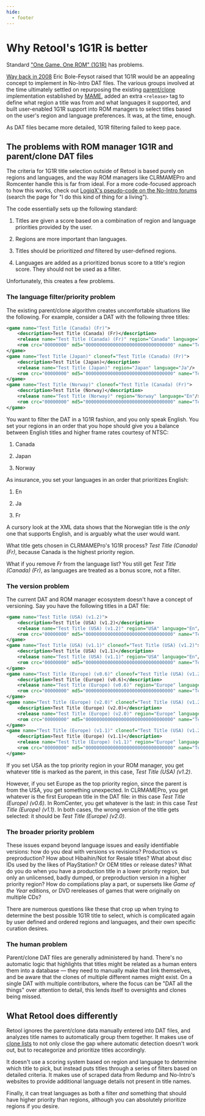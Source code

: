 ```yaml
---
hide:
  - footer
---
```


# Why Retool's 1G1R is better

Standard ["One Game, One ROM" (1G1R)](../terminology/#1g1r) has problems.

[Way back in 2008](https://forum.no-intro.org/viewtopic.php?f=2&t=544) Eric Bole-Feysot
raised that 1G1R would be an appealing concept to implement in No-Intro DAT files. The
various groups involved at the time ultimately settled on repurposing the existing
[parent/clone](../terminology/#parents-and-clones) implementation established by [MAME](https://www.mamedev.org),
added an extra `<release>` tag to define what region a title was from and what languages
it supported, and built user-enabled 1G1R support into ROM managers to select titles based
on the user's region and language preferences. It was, at the time, enough.

As DAT files became more detailed, 1G1R filtering failed to keep pace.

## The problems with ROM manager 1G1R and parent/clone DAT files

The criteria for 1G1R title selection outside of Retool is based purely on regions and
languages, and the way ROM managers like CLRMAMEPro and Romcenter handle this is far from
ideal. For a more code-focused approach to how this works, check out
[LogiqX's pseudo-code on the No-Intro forums](https://forum.no-intro.org/viewtopic.php?f=2&t=544)
(search the page for "I do this kind of thing for a living").

The code essentially sets up the following standard:

1.  Titles are given a score based on a combination of region and language priorities
	provided by the user.

1.  Regions are more important than languages.

1.  Titles should be prioritized _and_ filtered by user-defined regions.

1.  Languages are added as a prioritized bonus score to a title's region score. They
	should not be used as a filter.

Unfortunately, this creates a few problems.

### The language filter/priority problem

The existing parent/clone algorithm creates uncomfortable situations like the
following. For example, consider a DAT with the following three titles:

```xml
<game name="Test Title (Canada) (Fr)">
    <description>Test Title (Canada) (Fr)</description>
    <release name="Test Title (Canada) (Fr)" region="Canada" language="Fr"/>
    <rom crc="00000000" md5="00000000000000000000000000000000" name="Test Title (Canada) (Fr).bin" sha1="0000000000000000000000000000000000000000" size="100000000"/>
</game>
<game name="Test Title (Japan)" cloneof="Test Title (Canada) (Fr)">
    <description>Test Title (Japan)</description>
    <release name="Test Title (Japan)" region="Japan" language="Ja"/>
    <rom crc="00000000" md5="00000000000000000000000000000000" name="Test Title (Japan).bin" sha1="0000000000000000000000000000000000000000" size="100000000"/>
</game>
<game name="Test Title (Norway)" cloneof="Test Title (Canada) (Fr)">
    <description>Test Title (Norway)</description>
    <release name="Test Title (Norway)" region="Norway" language="En"/>
    <rom crc="00000000" md5="00000000000000000000000000000000" name="Test Title (Norway).bin" sha1="0000000000000000000000000000000000000000" size="100000000"/>
</game>
```

You want to filter the DAT in a 1G1R fashion, and you only speak English. You set your
regions in an order that you hope should give you a balance between English titles and
higher frame rates courtesy of NTSC:

1.  Canada

1.  Japan

1.  Norway

As insurance, you set your languages in an order that prioritizes English:

1. En

1. Ja

1. Fr

A cursory look at the XML data shows that the Norwegian title is the _only_ one
that supports English, and is arguably what the user would want.

What title gets chosen in CLRMAMEPro's 1G1R process? _Test Title (Canada) (Fr)_, because
Canada is the highest priority region.

What if you remove _Fr_ from the language list? You still get _Test Title (Canada) (Fr)_,
as languages are treated as a bonus score, not a filter.

### The version problem

The current DAT and ROM manager ecosystem doesn't have a concept of versioning. Say you
have the following titles in a DAT file:

```xml
<game name="Test Title (USA) (v1.2)">
    <description>Test Title (USA) (v1.2)</description>
    <release name="Test Title (USA) (v1.2)" region="USA" language="En"/>
    <rom crc="00000000" md5="00000000000000000000000000000000" name="Test Title (USA) (v1.2).bin" sha1="0000000000000000000000000000000000000000" size="100000000"/>
</game>
<game name="Test Title (USA) (v1.1)" cloneof="Test Title (USA) (v1.2)">
    <description>Test Title (USA) (v1.1)</description>
    <release name="Test Title (USA) (v1.1)" region="USA" language="En"/>
    <rom crc="00000000" md5="00000000000000000000000000000000" name="Test Title (USA) (v1.1).bin" sha1="0000000000000000000000000000000000000000" size="100000000"/>
</game>
<game name="Test Title (Europe) (v0.6)" cloneof="Test Title (USA) (v1.2)">
    <description>Test Title (Europe) (v0.6)</description>
    <release name="Test Title (Europe) (v0.6)" region="Europe" language="En"/>
    <rom crc="00000000" md5="00000000000000000000000000000000" name="Test Title (Europe) (v0.6).bin" sha1="0000000000000000000000000000000000000000" size="100000000"/>
</game>
<game name="Test Title (Europe) (v2.0)" cloneof="Test Title (USA) (v1.2)">
    <description>Test Title (Europe) (v2.0)</description>
    <release name="Test Title (Europe) (v2.0)" region="Europe" language="En"/>
    <rom crc="00000000" md5="00000000000000000000000000000000" name="Test Title (Europe) (v2.0).bin" sha1="0000000000000000000000000000000000000000" size="100000000"/>
</game>
<game name="Test Title (Europe) (v1.1)" cloneof="Test Title (USA) (v1.2)">
    <description>Test Title (Europe) (v1.1)</description>
    <release name="Test Title (Europe) (v1.1)" region="Europe" language="En"/>
    <rom crc="00000000" md5="00000000000000000000000000000000" name="Test Title (Europe) (v1.1).bin" sha1="0000000000000000000000000000000000000000" size="100000000"/>
</game>
```

If you set USA as the top priority region in your ROM manager, you get whatever title is
marked as the parent, in this case, _Test Title (USA) (v1.2)_.

However, if you set Europe as the top priority region, since the parent is from the USA,
you get something unexpected. In CLRMAMEPro, you get whatever is the first European title
in the DAT file: in this case _Test Title (Europe) (v0.6)_. In RomCenter, you get whatever
is the last: in this case _Test Title (Europe) (v1.1)_. In both cases, the wrong version of
the title gets selected: it should be _Test Title (Europe) (v2.0)_.

### The broader priority problem

These issues expand beyond language issues and easily identifiable versions: how do you
deal with versions vs revisions? Production vs preproduction? How about Hibaihin/Not for
Resale titles? What about disc IDs used by the likes of PlayStation? Or OEM titles or
release dates? What do you do when you have a production title in a lower priority region,
but only an unlicensed, badly dumped, or preproduction version in a higher priority
region? How do compilations play a part, or supersets like _Game of the Year_ editions,
or DVD rereleases of games that were originally on multiple CDs?

There are numerous questions like these that crop up when trying to determine the best
possible 1G1R title to select, which is complicated again by user defined and ordered
regions and languages, and their own specific curation desires.

### The human problem

Parent/clone DAT files are generally administered by hand. There's no automatic logic that
highlights that titles might be related as a human enters them into a database &mdash;
they need to manually make that link themselves, and be aware that the clones of multiple
different names might exist. On a single DAT with multiple contributors, where the focus
can be "DAT all the things" over attention to detail, this lends itself to oversights and
clones being missed.

## What Retool does differently

Retool ignores the parent/clone data manually entered into DAT files, and analyzes title
names to automatically group them together. It makes use of [clone lists](../clone-lists)
to not only close the gap where automatic detection doesn't work out, but to recategorize
and prioritize titles accordingly.

It doesn't use a scoring system based on region and language to determine which title to
pick, but instead puts titles through a series of filters based on detailed criteria. It
makes use of scraped data from Redump and No-Intro's websites to provide additional
language details not present in title names.

Finally, it can treat languages as both a filter _and_ something that should have higher
priority than regions, although you can absolutely prioritize regions if you desire.